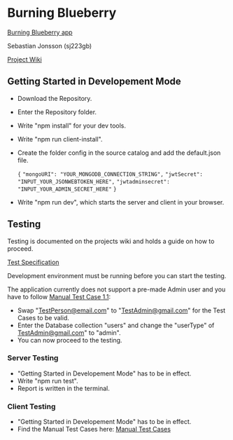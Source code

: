 # Burning Blueberry

[Burning Blueberry app](https://shrouded-caverns-01970.herokuapp.com/)

Sebastian Jonsson (sj223gb)

[Project Wiki](https://gitlab.lnu.se/1dv430/student/sj223gb/webshop-project-v.2/-/wikis/home)

## Getting Started in Developement Mode

- Download the Repository.
- Enter the Repository folder.
- Write "npm install" for your dev tools.
- Write "npm run client-install".
- Create the folder config in the source catalog and add the default.json file.

    `{`
    `"mongoURI": "YOUR_MONGODB_CONNECTION_STRING",`
    `"jwtSecret": "INPUT_YOUR_JSONWEBTOKEN_HERE",`
    `"jwtadminsecret": "INPUT_YOUR_ADMIN_SECRET_HERE"`
    `}`

- Write "npm run dev", which starts the server and client in your browser.


## Testing

Testing is documented on the projects wiki and holds a guide on how to proceed.

[Test Specification](https://gitlab.lnu.se/1dv430/student/sj223gb/webshop-project-v.2/-/wikis/Test%20Specification)

Development environment must be running before you can start the testing.

The application currently does not support a pre-made Admin user and you have to follow [Manual Test Case 1.1](https://gitlab.lnu.se/1dv430/student/sj223gb/webshop-project-v.2/-/wikis/Manual%20Test%20Cases):

- Swap "TestPerson@email.com" to "TestAdmin@gmail.com" for the Test Cases to be valid.
- Enter the Database collection "users" and change the "userType" of TestAdmin@gmail.com" to "admin".
- You can now proceed to the testing.

### Server Testing

- "Getting Started in Developement Mode" has to be in effect.
- Write "npm run test".
- Report is written in the terminal.


### Client Testing

- "Getting Started in Developement Mode" has to be in effect.
- Find the Manual Test Cases here: [Manual Test Cases](https://gitlab.lnu.se/1dv430/student/sj223gb/webshop-project-v.2/-/wikis/Manual%20Test%20Cases)
